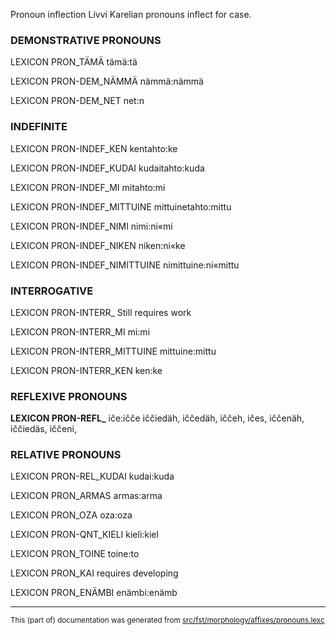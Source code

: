 Pronoun inflection
Livvi Karelian pronouns inflect for case.

### DEMONSTRATIVE PRONOUNS

LEXICON PRON_TÄMÄ tämä:tä

LEXICON PRON-DEM_NÄMMÄ nämmä:nämmä

LEXICON PRON-DEM_NET net:n

### INDEFINITE

LEXICON PRON-INDEF_KEN kentahto:ke

LEXICON PRON-INDEF_KUDAI kudaitahto:kuda

LEXICON PRON-INDEF_MI mitahto:mi

LEXICON PRON-INDEF_MITTUINE mittuinetahto:mittu

LEXICON PRON-INDEF_NIMI nimi:ni«mi

LEXICON PRON-INDEF_NIKEN niken:ni«ke

LEXICON PRON-INDEF_NIMITTUINE nimittuine:ni«mittu

### INTERROGATIVE
LEXICON PRON-INTERR_ Still requires work

LEXICON PRON-INTERR_MI mi:mi

LEXICON PRON-INTERR_MITTUINE mittuine:mittu

LEXICON PRON-INTERR_KEN ken:ke

### REFLEXIVE PRONOUNS
**LEXICON PRON-REFL_** iče:ičče
iččiedäh, iččedäh, iččeh, ičes, iččenäh, iččiedäs, iččeni,

### RELATIVE PRONOUNS
LEXICON PRON-REL_KUDAI kudai:kuda

LEXICON PRON_ARMAS armas:arma

LEXICON PRON_OZA oza:oza

LEXICON PRON-QNT_KIELI kieli:kiel

LEXICON PRON_TOINE toine:to

LEXICON PRON_KAI requires developing

LEXICON PRON_ENÄMBI enämbi:enämb

* * *

<small>This (part of) documentation was generated from [src/fst/morphology/affixes/pronouns.lexc](https://github.com/giellalt/lang-olo/blob/main/src/fst/morphology/affixes/pronouns.lexc)</small>
